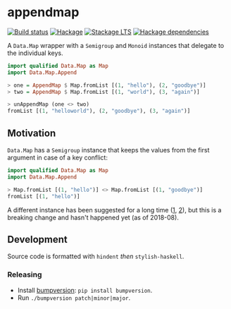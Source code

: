 # appendmap

[![Build status](https://img.shields.io/travis/koterpillar/appendmap.svg)](https://travis-ci.org/koterpillar/appendmap)
[![Hackage](https://img.shields.io/hackage/v/appendmap.svg)](https://hackage.haskell.org/package/appendmap)
[![Stackage LTS](https://www.stackage.org/package/appendmap/badge/lts)](https://www.stackage.org/lts/package/appendmap)
[![Hackage dependencies](https://img.shields.io/hackage-deps/v/appendmap.svg)](https://packdeps.haskellers.com/feed?needle=appendmap)

A `Data.Map` wrapper with a `Semigroup` and `Monoid` instances that delegate to
the individual keys.

```haskell
import qualified Data.Map as Map
import Data.Map.Append

> one = AppendMap $ Map.fromList [(1, "hello"), (2, "goodbye")]
> two = AppendMap $ Map.fromList [(1, "world"), (3, "again")]

> unAppendMap (one <> two)
fromList [(1, "helloworld"), (2, "goodbye"), (3, "again")]
```

## Motivation

`Data.Map` has a `Semigroup` instance that keeps the values from the first
argument in case of a key conflict:

```haskell
import qualified Data.Map as Map
import Data.Map.Append

> Map.fromList [(1, "hello")] <> Map.fromList [(1, "goodbye")]
fromList [(1, "hello")]
```

A different instance has been suggested for a long time
([1](https://mail.haskell.org/pipermail/libraries/2012-April/017743.html),
[2](https://ghc.haskell.org/trac/ghc/ticket/1460)), but this is a breaking change and hasn't happened yet (as of 2018-08).

## Development

Source code is formatted with `hindent` _then_ `stylish-haskell`.

### Releasing

* Install [bumpversion](https://pypi.org/project/bumpversion/): `pip install bumpversion`.
* Run `./bumpversion patch|minor|major`.
